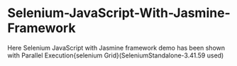# Selenium-JavaScript-With-Jasmine-Framework
Here Selenium JavaScript with Jasmine framework demo has been shown with Parallel Execution{selenium Grid}(SeleniumStandalone-3.41.59 used)









